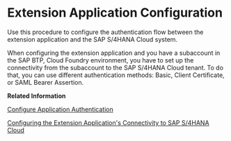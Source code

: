 <!-- loioc73342dd406d47c6867b183a8d1bafbf -->

# Extension Application Configuration

Use this procedure to configure the authentication flow between the extension application and the SAP S/4HANA Cloud system.

When configuring the extension application and you have a subaccount in the SAP BTP, Cloud Foundry environment, you have to set up the connectivity from the subaccount to the SAP S/4HANA Cloud tenant. To do that, you can use different authentication methods: Basic, Client Certificate, or SAML Bearer Assertion.

**Related Information**  


[Configure Application Authentication](Configure_Application_Authentication_0926369.md "Use this procedure to configure the application with which you want to extend your SAP S/4HANA Cloud system.")

[Configuring the Extension Application's Connectivity to SAP S/4HANA Cloud](Configuring_the_Extension_Application's_Connectivity_to_SAP_S4HANA_Cloud_ef4b7ca.md "Use this procedure to set up the connectivity between the extension application on SAP BTP and the SAP S/4HANA Cloud system.")

